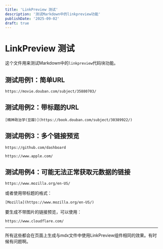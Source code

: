 ```yaml
---
title: 'LinkPreview 测试'
description: '测试Markdown中的linkpreview功能'
publishDate: '2025-09-02'
draft: true
---
```


# LinkPreview 测试

这个文件用来测试Markdown中的`linkpreview`代码块功能。

## 测试用例1：简单URL

```linkpreview
https://movie.douban.com/subject/35880703/
```

## 测试用例2：带标题的URL

```linkpreview-nopic
[精神政治学(豆瓣)](https://book.douban.com/subject/30389922/)
```

## 测试用例3：多个链接预览

```linkpreview
https://github.com/dashboard
```

```linkpreview
https://www.apple.com/
```

## 测试用例4：可能无法正常获取元数据的链接

```linkpreview
https://www.mozilla.org/en-US/
```

或者使用带标题的格式：

```linkpreview
[Mozilla](https://www.mozilla.org/en-US/)
```

要生成不带图片的链接预览，可以使用：

```linkpreview-nopic
https://www.cloudflare.com/
```

---

所有这些都会在页面上生成与mdx文件中使用LinkPreview组件相同的效果。有时候有问题啊。